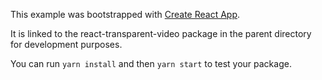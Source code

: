 This example was bootstrapped with [Create React App](https://github.com/facebook/create-react-app).

It is linked to the react-transparent-video package in the parent directory for development purposes.

You can run `yarn install` and then `yarn start` to test your package.
